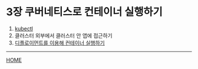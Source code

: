 # 3장 쿠버네티스로 컨테이너 실행하기

1. [kubectl](./01.md)
3. 클러스터 외부에서 클러스터 안 앱에 접근하기
2. [디플로이먼트를 이용해 컨테이너 실행하기](./02.md)

-----
[HOME](../README.md)
